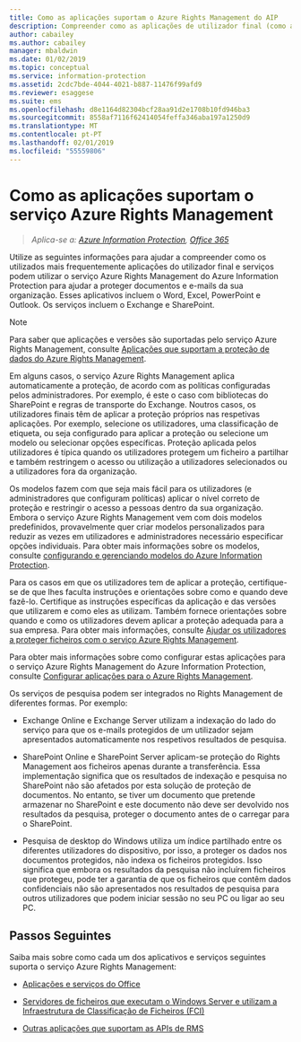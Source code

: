 ```yaml
---
title: Como as aplicações suportam o Azure Rights Management do AIP
description: Compreender como as aplicações de utilizador final (como as aplicações do Office, Word, Excel, PowerPoint e Outlook) e serviços (como o Exchange e o SharePoint) utilizados mais frequentemente podem utilizar o serviço Azure Rights Management do Azure Information Protection para ajudar a proteger os documentos e e-mails da sua organização.
author: cabailey
ms.author: cabailey
manager: mbaldwin
ms.date: 01/02/2019
ms.topic: conceptual
ms.service: information-protection
ms.assetid: 2cdc7bde-4044-4021-b887-11476f99afd9
ms.reviewer: esaggese
ms.suite: ems
ms.openlocfilehash: d8e1164d82304bcf28aa91d2e1708b10fd946ba3
ms.sourcegitcommit: 8558af7116f62414054feffa346aba197a1250d9
ms.translationtype: MT
ms.contentlocale: pt-PT
ms.lasthandoff: 02/01/2019
ms.locfileid: "55559806"
---
```

# <a name="how-applications-support-the-azure-rights-management-service"></a>Como as aplicações suportam o serviço Azure Rights Management

>*Aplica-se a: [Azure Information Protection](https://azure.microsoft.com/pricing/details/information-protection), [Office 365](https://download.microsoft.com/download/E/C/F/ECF42E71-4EC0-48FF-AA00-577AC14D5B5C/Azure_Information_Protection_licensing_datasheet_EN-US.pdf)*

Utilize as seguintes informações para ajudar a compreender como os utilizados mais frequentemente aplicações do utilizador final e serviços podem utilizar o serviço Azure Rights Management do Azure Information Protection para ajudar a proteger documentos e e-mails da sua organização. Esses aplicativos incluem o Word, Excel, PowerPoint e Outlook. Os serviços incluem o Exchange e SharePoint.

> [!NOTE]
> Para saber que aplicações e versões são suportadas pelo serviço Azure Rights Management, consulte [Aplicações que suportam a proteção de dados do Azure Rights Management](./requirements-applications.md).

Em alguns casos, o serviço Azure Rights Management aplica automaticamente a proteção, de acordo com as políticas configuradas pelos administradores. Por exemplo, é este o caso com bibliotecas do SharePoint e regras de transporte do Exchange. Noutros casos, os utilizadores finais têm de aplicar a proteção próprios nas respetivas aplicações. Por exemplo, selecione os utilizadores, uma classificação de etiqueta, ou seja configurado para aplicar a proteção ou selecione um modelo ou selecionar opções específicas. Proteção aplicada pelos utilizadores é típica quando os utilizadores protegem um ficheiro a partilhar e também restringem o acesso ou utilização a utilizadores selecionados ou a utilizadores fora da organização.

Os modelos fazem com que seja mais fácil para os utilizadores (e administradores que configuram políticas) aplicar o nível correto de proteção e restringir o acesso a pessoas dentro da sua organização. Embora o serviço Azure Rights Management vem com dois modelos predefinidos, provavelmente quer criar modelos personalizados para reduzir as vezes em utilizadores e administradores necessário especificar opções individuais. Para obter mais informações sobre os modelos, consulte [configurando e gerenciando modelos do Azure Information Protection](configure-policy-templates.md).

Para os casos em que os utilizadores tem de aplicar a proteção, certifique-se de que lhes faculta instruções e orientações sobre como e quando deve fazê-lo. Certifique as instruções específicas da aplicação e das versões que utilizarem e como eles as utilizam. Também fornece orientações sobre quando e como os utilizadores devem aplicar a proteção adequada para a sua empresa. Para obter mais informações, consulte [Ajudar os utilizadores a proteger ficheiros com o serviço Azure Rights Management](help-users.md).

Para obter mais informações sobre como configurar estas aplicações para o serviço Azure Rights Management do Azure Information Protection, consulte [Configurar aplicações para o Azure Rights Management](configure-applications.md).

Os serviços de pesquisa podem ser integrados no Rights Management de diferentes formas. Por exemplo: 

- Exchange Online e Exchange Server utilizam a indexação do lado do serviço para que os e-mails protegidos de um utilizador sejam apresentados automaticamente nos respetivos resultados de pesquisa. 

- SharePoint Online e SharePoint Server aplicam-se proteção do Rights Management aos ficheiros apenas durante a transferência. Essa implementação significa que os resultados de indexação e pesquisa no SharePoint não são afetados por esta solução de proteção de documentos. No entanto, se tiver um documento que pretende armazenar no SharePoint e este documento não deve ser devolvido nos resultados da pesquisa, proteger o documento antes de o carregar para o SharePoint.

- Pesquisa de desktop do Windows utiliza um índice partilhado entre os diferentes utilizadores do dispositivo, por isso, a proteger os dados nos documentos protegidos, não indexa os ficheiros protegidos. Isso significa que embora os resultados da pesquisa não incluírem ficheiros que protegeu, pode ter a garantia de que os ficheiros que contêm dados confidenciais não são apresentados nos resultados de pesquisa para outros utilizadores que podem iniciar sessão no seu PC ou ligar ao seu PC. 

## <a name="next-steps"></a>Passos Seguintes

Saiba mais sobre como cada um dos aplicativos e serviços seguintes suporta o serviço Azure Rights Management:

-   [Aplicações e serviços do Office](office-apps-services-support.md)

-   [Servidores de ficheiros que executam o Windows Server e utilizam a Infraestrutura de Classificação de Ficheiros (FCI)](file-server-support.md)

-   [Outras aplicações que suportam as APIs de RMS](api-support.md)

